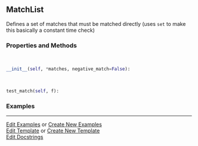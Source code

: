 ## <a id="RynLib.RynUtils.FileMatcher.MatchList">MatchList</a>
Defines a set of matches that must be matched directly (uses `set` to make this basically a constant time check)

### Properties and Methods
<a id="RynLib.RynUtils.FileMatcher.MatchList.__init__" class="docs-object-method">&nbsp;</a>
```python
__init__(self, *matches, negative_match=False): 
```

<a id="RynLib.RynUtils.FileMatcher.MatchList.test_match" class="docs-object-method">&nbsp;</a>
```python
test_match(self, f): 
```

### Examples


___

[Edit Examples](https://github.com/McCoyGroup/References/edit/gh-pages/Documentation/examples/RynLib/RynUtils/FileMatcher/MatchList.md) or 
[Create New Examples](https://github.com/McCoyGroup/References/new/gh-pages/?filename=Documentation/examples/RynLib/RynUtils/FileMatcher/MatchList.md) <br/>
[Edit Template](https://github.com/McCoyGroup/References/edit/gh-pages/Documentation/templates/RynLib/RynUtils/FileMatcher/MatchList.md) or 
[Create New Template](https://github.com/McCoyGroup/References/new/gh-pages/?filename=Documentation/templates/RynLib/RynUtils/FileMatcher/MatchList.md) <br/>
[Edit Docstrings](https://github.com/McCoyGroup/RynLib/edit/master/RynUtils/FileMatcher.py?message=Update%20Docs)